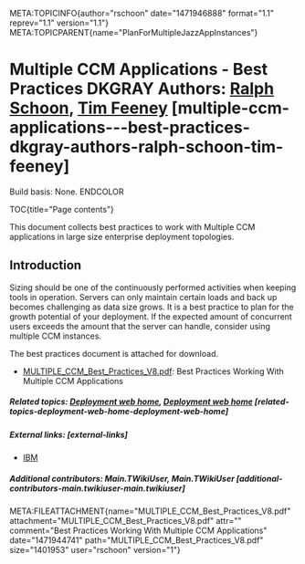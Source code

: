 META:TOPICINFO{author="rschoon" date="1471946888" format="1.1"
reprev="1.1" version="1.1"}
META:TOPICPARENT{name="PlanForMultipleJazzAppInstances"}

# Multiple CCM Applications - Best Practices DKGRAY Authors: [Ralph Schoon](Main.RalphSchoon), [Tim Feeney](Main.TimFeeney) [multiple-ccm-applications---best-practices-dkgray-authors-ralph-schoon-tim-feeney]

Build basis: None. ENDCOLOR

TOC{title="Page contents"}

This document collects best practices to work with Multiple CCM
applications in large size enterprise deployment topologies.

## Introduction

Sizing should be one of the continuously performed activities when
keeping tools in operation. Servers can only maintain certain loads and
back up becomes challenging as data size grows. It is a best practice to
plan for the growth potential of your deployment. If the expected amount
of concurrent users exceeds the amount that the server can handle,
consider using multiple CCM instances.

The best practices document is attached for download.

-   [MULTIPLE_CCM_Best_Practices_V8.pdf](ATTACHURL/MULTIPLE_CCM_Best_Practices_V8.pdf):
    Best Practices Working With Multiple CCM Applications

##### Related topics: [Deployment web home](DeploymentWebHome), [Deployment web home](DeploymentWebHome) [related-topics-deployment-web-home-deployment-web-home]

##### External links: [external-links]

-   [IBM](https://www.ibm.com)

##### Additional contributors: Main.TWikiUser, Main.TWikiUser [additional-contributors-main.twikiuser-main.twikiuser]

META:FILEATTACHMENT{name="MULTIPLE_CCM_Best_Practices_V8.pdf"
attachment="MULTIPLE_CCM_Best_Practices_V8.pdf" attr="" comment="Best
Practices Working With Multiple CCM Applications" date="1471944741"
path="MULTIPLE_CCM_Best_Practices_V8.pdf" size="1401953" user="rschoon"
version="1"}
